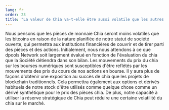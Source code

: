 ```yaml
---
lang: fr
order: 23
title: "La valeur de Chia va-t-elle être aussi volatile que les autres crypto-monnaies?"
---
```


Nous pensons que les pièces de monnaie Chia seront moins volatiles que les bitcoins en raison de la nature planifiée de notre statut de société ouverte, qui permettra aux institutions financières de couvrir et de tirer parti des pièces et des actions. Initialement, nous nous attendons à ce que dpools Network soit largement évalué en fonction de l'évaluation du chia que la Société détiendra dans son bilan. Les mouvements du prix du chia sur les bourses numériques sont susceptibles d'être reflétés par les mouvements des prix du cours de nos actions en bourse. Il y aura plus de façons d'obtenir une exposition au succès de chia que les projets de blockchain traditionnels. Cela permettra également aux options et dérivés habituels de notre stock d'être utilisés comme quelque chose comme un dérivé synthétique pour le prix des pièces chia. De plus, notre capacité à utiliser la réserve stratégique de Chia peut réduire une certaine volatilité du chia sur le marché.
